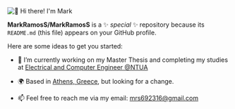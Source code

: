 <img src="https://github.com/MarkRamosS/MarkRamosS/GitProf.gif" alt="👋 Hi there! I'm Mark" title="👋 Hi there! I'm Mark"/>


**MarkRamosS/MarkRamosS** is a ✨ _special_ ✨ repository because its `README.md` (this file) appears on your GitHub profile.

Here are some ideas to get you started:

- 🔭 I’m currently working on my Master Thesis and completing my studies at [Electrical and Computer Engineer @NTUA](http://www.ece.ntua.gr/en)
* 🌍  Based in [Athens, Greece](https://en.wikipedia.org/wiki/Athens), but looking for a change. 
- 📫 Feel free to reach me via my email: [mrs692316@gmail.com](mailto:mrs692316@gmail.com)

